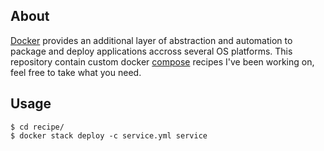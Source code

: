About
-----

[Docker](https://www.docker.com) provides an additional layer of abstraction and automation to package and deploy applications accross several OS platforms. This repository contain custom docker [compose](https://docs.docker.com/compose/) recipes I've been working on, feel free to take what you need.

Usage
-----

    $ cd recipe/
    $ docker stack deploy -c service.yml service
